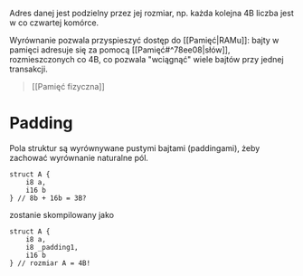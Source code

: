 Adres danej jest podzielny przez jej rozmiar, np. każda kolejna 4B liczba jest w co czwartej komórce.

Wyrównanie pozwala przyspieszyć dostęp do [[Pamięć|RAMu]]: bajty w pamięci adresuje się za pomocą [[Pamięć#^78ee08|słów]], rozmieszczonych co 4B, co pozwala "wciągnąć" wiele bajtów przy jednej transakcji. 
> [[Pamięć fizyczna]] 

# Padding
Pola struktur są wyrównywane pustymi bajtami (paddingami), żeby zachować wyrównanie naturalne pól.
```
struct A {
	i8 a,
	i16 b
} // 8b + 16b = 3B?
```
zostanie skompilowany jako
```
struct A { 
	i8 a,
	i8 _padding1,
	i16 b
} // rozmiar A = 4B!
```
